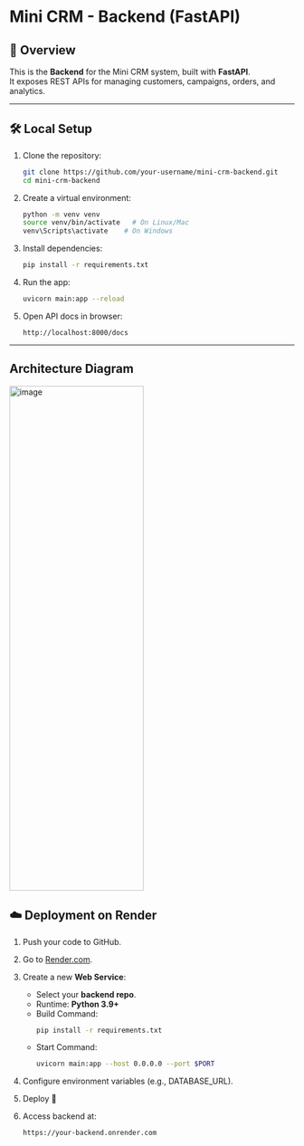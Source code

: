 # Mini CRM - Backend (FastAPI)

## 🚀 Overview
This is the **Backend** for the Mini CRM system, built with **FastAPI**.  
It exposes REST APIs for managing customers, campaigns, orders, and analytics.

---

## 🛠️ Local Setup

1. Clone the repository:
   ```bash
   git clone https://github.com/your-username/mini-crm-backend.git
   cd mini-crm-backend
   ```

2. Create a virtual environment:
   ```bash
   python -m venv venv
   source venv/bin/activate   # On Linux/Mac
   venv\Scripts\activate    # On Windows
   ```

3. Install dependencies:
   ```bash
   pip install -r requirements.txt
   ```

4. Run the app:
   ```bash
   uvicorn main:app --reload
   ```

5. Open API docs in browser:
   ```
   http://localhost:8000/docs
   ```

---
##  Architecture Diagram
<img width="237" height="892" alt="image" src="https://github.com/user-attachments/assets/1a9822b7-9dd3-480d-ac60-20aeab11cec1" />

## ☁️ Deployment on Render

1. Push your code to GitHub.

2. Go to [Render.com](https://render.com).

3. Create a new **Web Service**:
   - Select your **backend repo**.
   - Runtime: **Python 3.9+**
   - Build Command:  
     ```bash
     pip install -r requirements.txt
     ```
   - Start Command:  
     ```bash
     uvicorn main:app --host 0.0.0.0 --port $PORT
     ```

4. Configure environment variables (e.g., DATABASE_URL).

5. Deploy 🚀

6. Access backend at:
   ```
   https://your-backend.onrender.com
   ```
